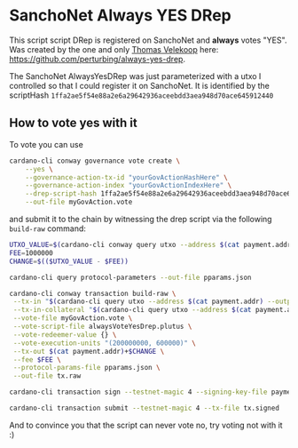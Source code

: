 # SanchoNet Always YES DRep
This script script DRep is registered on SanchoNet and **always** votes "YES". Was created by the one and only [Thomas Velekoop](https://github.com/perturbing) here: https://github.com/perturbing/always-yes-drep. 

The SanchoNet AlwaysYesDRep was just parameterized with a utxo I controlled so that I could register it on SanchoNet. It is identified by the scriptHash `1ffa2ae5f54e88a2e6a29642936aceebdd3aea948d70ace645912440`

## How to vote yes with it

To vote you can use
```bash
cardano-cli conway governance vote create \
    --yes \
    --governance-action-tx-id "yourGovActionHashHere" \
    --governance-action-index "yourGovActionIndexHere" \
    --drep-script-hash 1ffa2ae5f54e88a2e6a29642936aceebdd3aea948d70ace645912440 \
    --out-file myGovAction.vote
```
and submit it to the chain by witnessing the drep script via the following `build-raw` command:

```bash
UTXO_VALUE=$(cardano-cli conway query utxo --address $(cat payment.addr) --output-json | jq '.[keys[0]].value.lovelace')
FEE=1000000
CHANGE=$(($UTXO_VALUE - $FEE))

cardano-cli query protocol-parameters --out-file pparams.json

cardano-cli conway transaction build-raw \
 --tx-in "$(cardano-cli query utxo --address $(cat payment.addr) --output-json --testnet-magic 4| jq -r 'keys[0]')" \
 --tx-in-collateral "$(cardano-cli query utxo --address $(cat payment.addr) --output-json --testnet-magic 4 | jq -r 'keys[0]')" \
 --vote-file myGovAction.vote \
 --vote-script-file alwaysVoteYesDrep.plutus \
 --vote-redeemer-value {} \
 --vote-execution-units "(200000000, 600000)" \
 --tx-out $(cat payment.addr)+$CHANGE \
 --fee $FEE \
 --protocol-params-file pparams.json \
 --out-file tx.raw

cardano-cli transaction sign --testnet-magic 4 --signing-key-file payment.skey --tx-body-file tx --out-file tx.signed

cardano-cli transaction submit --testnet-magic 4 --tx-file tx.signed
```
And to convince you that the script can never vote no, try voting not with it :)



